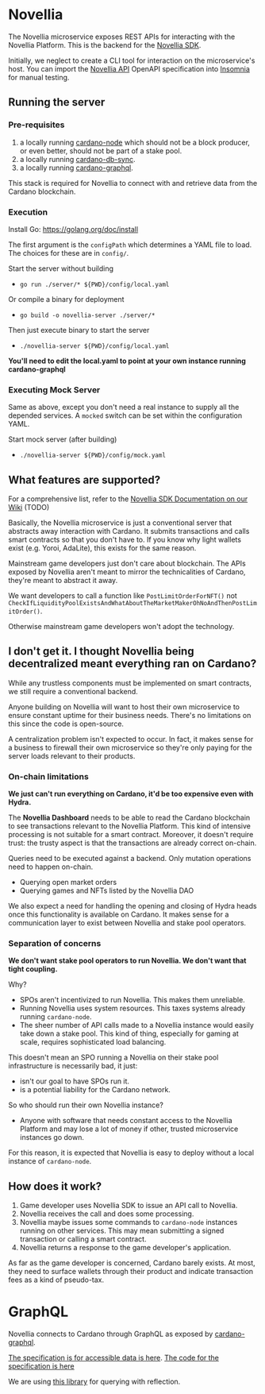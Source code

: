 # Novellia

The Novellia microservice exposes REST APIs for interacting with the Novellia Platform. This is the backend for the [Novellia SDK](https://github.com/RektangularStudios/novellia-sdk).

Initially, we neglect to create a CLI tool for interaction on the microservice's host. You can import the [Novellia API](https://github.com/RektangularStudios/novellia-api) OpenAPI specification into [Insomnia](https://insomnia.rest/) for manual testing.

## Running the server

### Pre-requisites

1. a locally running [cardano-node](https://github.com/input-output-hk/cardano-node) which should not be a block producer, or even better, should not be part of a stake pool.
2. a locally running [cardano-db-sync](https://github.com/input-output-hk/cardano-db-sync).
3. a locally running [cardano-graphql](https://github.com/input-output-hk/cardano-graphql).

This stack is required for Novellia to connect with and retrieve data from the Cardano blockchain.

### Execution

Install Go: https://golang.org/doc/install

The first argument is the `configPath` which determines a YAML file to load. The choices for these are in `config/`.

Start the server without building
- `go run ./server/* ${PWD}/config/local.yaml`

Or compile a binary for deployment
- `go build -o novellia-server ./server/*`

Then just execute binary to start the server
- `./novellia-server ${PWD}/config/local.yaml`

**You'll need to edit the local.yaml to point at your own instance running cardano-graphql**

### Executing Mock Server

Same as above, except you don't need a real instance to supply all the depended services. A `mocked` switch can be set within the configuration YAML.

Start mock server (after building)
- `./novellia-server ${PWD}/config/mock.yaml`

## What features are supported?

For a comprehensive list, refer to the [Novellia SDK Documentation on our Wiki](https://rektangularstudios.com/wiki) (TODO)

Basically, the Novellia microservice is just a conventional server that abstracts away interaction with Cardano. It submits transactions and calls smart contracts so that you don't have to. If you know why light wallets exist (e.g. Yoroi, AdaLite), this exists for the same reason.

Mainstream game developers just don't care about blockchain. The APIs exposed by Novellia aren't meant to mirror the technicalities of Cardano, they're meant to abstract it away.

We want developers to call a function like `PostLimitOrderForNFT()` not `CheckIfLiquidityPoolExistsAndWhatAboutTheMarketMakerOhNoAndThenPostLimitOrder()`.

Otherwise mainstream game developers won't adopt the technology.

## I don't get it. I thought Novellia being decentralized meant everything ran on Cardano?

While any trustless components must be implemented on smart contracts, we still require a conventional backend.

Anyone building on Novellia will want to host their own microservice to ensure constant uptime for their business needs. There's no limitations on this since the code is open-source.

A centralization problem isn't expected to occur. In fact, it makes sense for a business to firewall their own microservice so they're only paying for the server loads relevant to their products.

### On-chain limitations

**We just can't run everything on Cardano, it'd be too expensive even with Hydra.**

The **Novellia Dashboard** needs to be able to read the Cardano blockchain to see transactions relevant to the Novellia Platform. This kind of intensive processing is not suitable for a smart contract. Moreover, it doesn't require trust: the trusty aspect is that the transactions are already correct on-chain.

Queries need to be executed against a backend. Only mutation operations need to happen on-chain.
- Querying open market orders
- Querying games and NFTs listed by the Novellia DAO

We also expect a need for handling the opening and closing of Hydra heads once this functionality is available on Cardano. It makes sense for a communication layer to exist between Novellia and stake pool operators.

### Separation of concerns

**We don't want stake pool operators to run Novellia. We don't want that tight coupling.**

Why?
- SPOs aren't incentivized to run Novellia. This makes them unreliable.
- Running Novellia uses system resources. This taxes systems already running `cardano-node`.
- The sheer number of API calls made to a Novellia instance would easily take down a stake pool. This kind of thing, especially for gaming at scale, requires sophisticated load balancing.

This doesn't mean an SPO running a Novellia on their stake pool infrastructure is necessarily bad, it just:
- isn't our goal to have SPOs run it.
- is a potential liability for the Cardano network.

So who should run their own Novellia instance?
- Anyone with software that needs constant access to the Novellia Platform and may lose a lot of money if other, trusted microservice instances go down.

For this reason, it is expected that Novellia is easy to deploy without a local instance of `cardano-node`.

## How does it work?

1. Game developer uses Novellia SDK to issue an API call to Novellia.
2. Novellia receives the call and does some processing.
3. Novellia maybe issues some commands to `cardano-node` instances running on other services. This may mean submitting a signed transaction or calling a smart contract.
4. Novellia returns a response to the game developer's application.

As far as the game developer is concerned, Cardano barely exists. At most, they need to surface wallets through their product and indicate transaction fees as a kind of pseudo-tax.

# GraphQL

Novellia connects to Cardano through GraphQL as exposed by [cardano-graphql](https://github.com/input-output-hk/cardano-graphql).

[The specification is for accessible data is here](https://input-output-hk.github.io/cardano-graphql/).
[The code for the specification is here](https://github.com/input-output-hk/cardano-graphql/blob/master/packages/api-cardano-db-hasura/schema.graphql)

We are using [this library](https://github.com/shurcooL/graphql) for querying with reflection.
